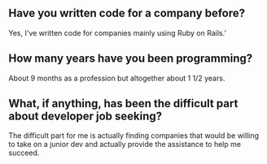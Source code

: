 ## Have you written code for a company before?
 Yes, I've written code for companies mainly using Ruby on Rails.'
## How many years have you been programming?
About 9 months as a profession but altogether about 1 1/2 years.
## What, if anything, has been the difficult part about developer job seeking?
 The difficult part for me is actually finding companies that would be willing to take on a junior dev and actually provide the assistance to help me succeed.